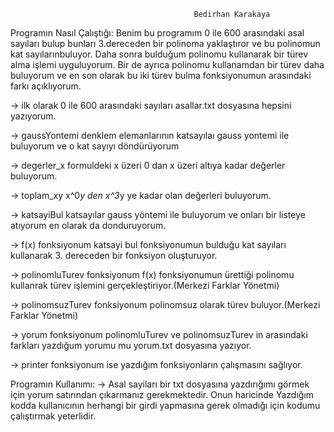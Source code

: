                                              Bedirhan Karakaya
Programın Nasıl Çalıştığı:
Benim bu programım 0 ile 600 arasındaki asal sayıları bulup bunları 3.dereceden bir polinoma yaklaştıror ve 
bu polinomun kat sayılarınbuluyor. Daha sonra bulduğum polinomu kullanarak bir türev alma işlemi uyguluyorum.
Bir de ayrıca polinomu kullanamdan bir türev daha buluyorum ve en son olarak bu iki türev bulma fonksiyonumun
arasındaki farkı açıklıyorum.

-> ilk olarak 0 ile 600 arasındaki sayıları asallar.txt dosyasına hepsini yazıyorum.

-> gaussYontemi denklem elemanlarının katsayılaı gauss yontemi ile buluyorum ve o kat sayıyı döndürüyorum

-> degerler_x formuldeki x üzeri 0 dan x üzeri altıya kadar değerler buluyorum.

-> toplam_xy x^0*y den x^3*y ye kadar olan değerleri buluyorum.

-> katsayiBul katsayılar gauss yöntemi ile buluyorum ve onları bir listeye atıyorum en olarak da donduruyorum.

-> f(x) fonksiyonum katsayi bul fonksiyonumun bulduğu kat sayıları kullanarak 3. dereceden bir fonksiyon oluşturuyor.

-> polinomluTurev fonksiyonum f(x) fonksiyonumun ürettiği polinomu kullanrak türev işlemini gerçekleştiriyor.(Merkezi Farklar Yönetmi)

-> polinomsuzTurev fonksiyonum polinomsuz olarak türev buluyor.(Merkezi Farklar Yönetmi)

-> yorum fonksiyonum polinomluTurev ve polinomsuzTurev in arasındaki farkları yazdığum yorumu mu yorum.txt dosyasına yazıyor.

-> printer fonksiyonum ise yazdığım fonksiyonların çalışmasını sağlıyor.

Programın Kullanımı:
	-> Asal sayiları bir txt dosyasına yazdırığımı görmek için yorum satırından çıkarmanız gerekmektedir.
Onun haricinde Yazdığım kodda kullanıcının herhangi bir girdi yapmasına gerek olmadığı için kodumu
çalıştırmak yeterlidir.


